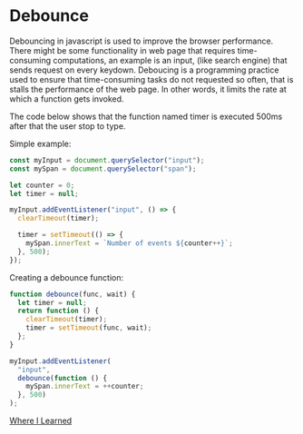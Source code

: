 # Debounce

Debouncing in javascript is used to improve the browser performance. There might be some functionality in web page that requires time-consuming computations, an example is an input, (like search engine) that sends request on every keydown. Deboucing is a programming practice used to ensure that time-consuming tasks do not requested so often, that is stalls the performance of the web page. In other words, it limits the rate at which a function gets invoked.

The code below shows that the function named timer is executed 500ms after that the user stop to type.

Simple example:

```javascript
const myInput = document.querySelector("input");
const mySpan = document.querySelector("span");

let counter = 0;
let timer = null;

myInput.addEventListener("input", () => {
  clearTimeout(timer);

  timer = setTimeout(() => {
    mySpan.innerText = `Number of events ${counter++}`;
  }, 500);
});
```

Creating a debounce function:

```javascript
function debounce(func, wait) {
  let timer = null;
  return function () {
    clearTimeout(timer);
    timer = setTimeout(func, wait);
  };
}

myInput.addEventListener(
  "input",
  debounce(function () {
    mySpan.innerText = ++counter;
  }, 500)
);
```

[Where I Learned](https://www.treinaweb.com.br/blog/o-que-e-debounce-e-qual-sua-importancia-para-a-performance/)
